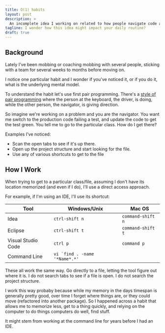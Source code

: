 ```yaml
---
title: O(1) habits
layout: post
description: >
  An incomplete idea I working on related to how people navigate code and other such things that seem to relate to DevOps thinking.
tagline: I wonder how this idea might impact your daily routine?
draft: true
---
```

## Background

Lately I've been mobbing or coaching mobbing with several people, sticking with a team for several weeks to months before moving on.

I notice one particular habit and I wonder if you've noticed it, or if you
do it, what is the underlying mental model.

To understand the habit let's use first pair programming. There's a [style
of pair programming](http://llewellynfalco.blogspot.com/2014/06/llewellyns-strong-style-pairing.html) where the person at the keyboard, the driver, is
doing, while the other person, the navigator, is giving direction.

So imagine we're working on a problem and you are the navigator. You want me
switch to the production code failing a test, and update the code to get the test green.
You tell me to go to the particular class. How do I get there?

Examples I've noticed:
* Scan the open tabs to see if it's up there. 
* Open up the project structure and start looking for the file.
* Use any of various shortcuts to get to the file

## How I Work

When trying to get to a particular class/file, assuming I don't 
have its location memorized (and even if I do), I'll use a direct access approach.

For example, if I'm using an IDE, I'll use its shortcut:

|Tool|Windows/Unix|Mac OS|
|----|------------|------|
|Idea|```ctrl-shift n```|```command-shift n```| 
|Eclipse|```ctrl-shift t```|```command-shift t```|
|Visual Studio Code|```ctrl p```|```command p```|
|Command Line|```vi `find . -name '*Name*.*'```|

These all work the same way. Go directly to a file, letting the tool 
figure out where it is.  I do not search tabs to see if a file is open. 
I do not search the project structure.

I work this way probaby because while my memory in the days timespan 
is generally pretty good, over time I forget where things are, or they 
could move (refactored into another package). So I happened across a habit 
that allows me to memorize less, get to a thing quickly, and relying on 
the computer to do things computers do well, find stuff.

It might stem from working at the command line for years before I had an IDE.

